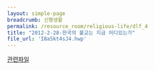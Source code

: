 ```yaml
--- 
layout: simple-page 
breadcrumb: 신행생활 
permalink: /resource_room/religious-life/dlf_4
title: "2012-2-28-한국의 불교는 지금 어디있는가"
file_url: 'I8a5kt4sJ4.hwp'
--- 
```


[관련파일](/resource_room/religious-life/files/I8a5kt4sJ4.hwp)
